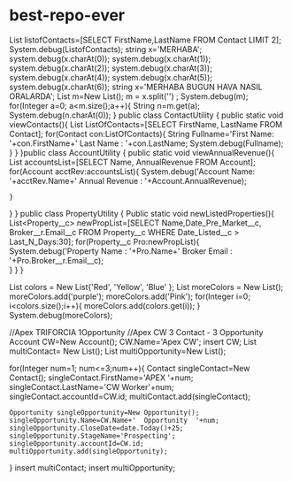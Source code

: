 # best-repo-ever 
List<Contact> listofContacts=[SELECT FirstName,LastName 
                        FROM Contact LIMIT 2];
System.debug(ListofContacts);
string x='MERHABA';
system.debug(x.charAt(0));
system.debug(x.charAt(1));
system.debug(x.charAt(2));
system.debug(x.charAt(3));
system.debug(x.charAt(4));
system.debug(x.charAt(5));
system.debug(x.charAt(6));
string x='MERHABA BUGUN HAVA NASIL ORALARDA';
List<String> m=New List<string>();
m = x.split('') ;
System.debug(m);    
for(Integer a=0; a<m.size();a++){
    String n=m.get(a);
System.debug(n.charAt(0));
}
public class ContactUtility {
    public static void viewContacts(){
    List<Contact> ListOfContacts=[SELECT FirstName, LastName FROM Contact];
        for(Contact con:ListOfContacts){
         String Fullname='First Name:   '+con.FirstName+'  Last Name :   '+con.LastName;
            System.debug(Fullname);
        }
    }
}public class AccountUtility {
    public static void viewAnnualRevenue(){
    List<Account> accountsList=[SELECT Name, AnnualRevenue FROM Account];
    for(Account acctRev:accountsList){
        System.debug('Account Name:  '+acctRev.Name+'   Annual Revenue :  '+Account.AnnualRevenue);
        
    }
}
}
public class PropertyUtility {
    Public static void newListedProperties(){
        List<Property__c> newPropList=[SELECT  Name,Date_Pre_Market__c, Broker__r.Email__c FROM Property__c WHERE Date_Listed__c > Last_N_Days:30];
        for(Property__c Pro:newPropList){
           System.debug('Property Name :  '+Pro.Name+'  Broker Email :  '+Pro.Broker__r.Email__c);  
        }
   }
}

List<String> colors = New List<String>{'Red', 'Yellow', 'Blue' };
   List<String> moreColors = New List<String>();
   moreColors.add('purple');
   moreColors.add('Pink');
for(Integer i=0; i<colors.size();i++){
    moreColors.add(colors.get(i));
}
   System.debug(moreColors);

   //Apex TRIFORCIA 1Opportunity
//Apex CW 3 Contact - 3 Opportunity
Account CW=New Account();
CW.Name='Apex CW';
insert CW;
List<Contact> multiContact= New List<Contact>();
List<Opportunity> multiOpportunity=New List<Opportunity>();

for(Integer num=1; num<=3;num++){
    Contact singleContact=New Contact();
    singleContact.FirstName='APEX '+num;
    singleContact.LastName='CW Worker'+num;
    singleContact.accountId=CW.id;
    multiContact.add(singleContact);
    
    Opportunity singleOpportunity=New Opportunity();
    singleOpportunity.Name=CW.Name+'  Opportunity  '+num;
    singleOpportunity.CloseDate=date.Today()+25;
    singleOpportunity.StageName='Prospecting';
    singleOpportunity.accountId=CW.id;
    multiOpportunity.add(singleOpportunity);
}
insert multiContact;
insert multiOpportunity;
